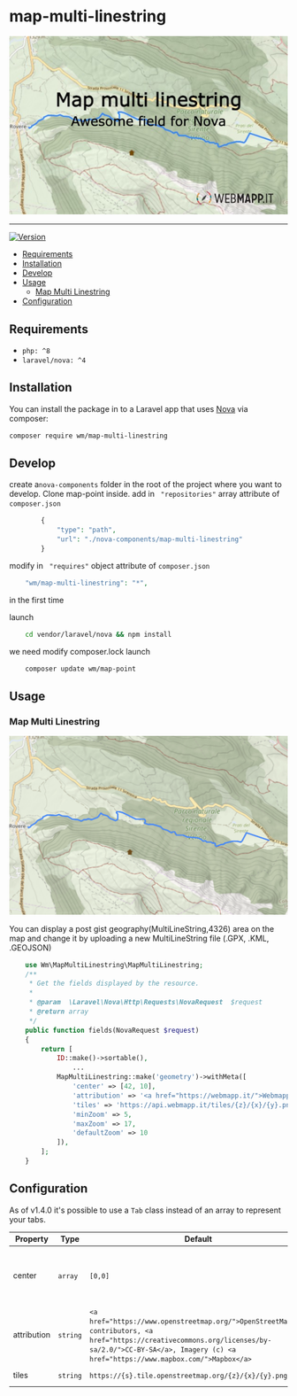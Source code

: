 # map-multi-linestring
![Map Multi Linestring, awesome resource field for Nova](banner.jpg)

---

[![Version](http://poser.pugx.org/wm/map-multi-linestring/version)](https://packagist.org/packages/wm/map-multi-linestring)

- [Requirements](#requirements)
- [Installation](#installation)
- [Develop](#develop)
- [Usage](#usage)
  - [Map Multi Linestring](#map-multi-linestring)
- [Configuration](#configuration)

## Requirements

- `php: ^8`
- `laravel/nova: ^4`

## Installation

You can install the package in to a Laravel app that uses [Nova](https://nova.laravel.com) via composer:

```bash
composer require wm/map-multi-linestring
```
## Develop
create a```nova-components``` folder in the root of the project where you want to develop.
Clone map-point inside.
add  in ``` "repositories"``` array  attribute of ```composer.json```  
```php 
        {
            "type": "path",
            "url": "./nova-components/map-multi-linestring"
        }

```

modify  in ``` "requires"``` object  attribute of ```composer.json```  
```php 
    "wm/map-multi-linestring": "*",

```
in the first time

launch
```bash
    cd vendor/laravel/nova && npm install
```
we need modify composer.lock 
launch
```bash
    composer update wm/map-point
```

## Usage

### Map Multi Linestring

![image](field.png)

You can display a post gist geography(MultiLineString,4326) area on the map and change it by uploading a new MultiLineString file (.GPX, .KML, .GEOJSON)

```php
    use Wm\MapMultiLinestring\MapMultiLinestring;
    /**
     * Get the fields displayed by the resource.
     *
     * @param  \Laravel\Nova\Http\Requests\NovaRequest  $request
     * @return array
     */
    public function fields(NovaRequest $request)
    {
        return [
            ID::make()->sortable(),
                ...
            MapMultiLinestring::make('geometry')->withMeta([
                'center' => [42, 10],
                'attribution' => '<a href="https://webmapp.it/">Webmapp</a> contributors',
                'tiles' => 'https://api.webmapp.it/tiles/{z}/{x}/{y}.png',
                'minZoom' => 5,
                'maxZoom' => 17,
                'defaultZoom' => 10
            ]),
        ];
    }
```
## Configuration

As of v1.4.0 it's possible to use a `Tab` class instead of an array to represent your tabs.

| Property    | Type                | Default     | Description                                                                                                                                                            |
|-------------|---------------------|-------------|------------------------------------------------------------------------------------------------------------------------------------------------------------------------|
| center        | `array`            | `[0,0]`      | The coordinates used for center the view of an empty map                                                                                              |
| attribution      | `string` | `<a href="https://www.openstreetmap.org/">OpenStreetMap</a> contributors, <a href="https://creativecommons.org/licenses/by-sa/2.0/">CC-BY-SA</a>, Imagery (c) <a href="https://www.mapbox.com/">Mapbox</a>`      | the html showed as map attribution                                   |
| tiles  | `string` | `https://{s}.tile.openstreetmap.org/{z}/{x}/{y}.png`      | The tile url used.                                    |

